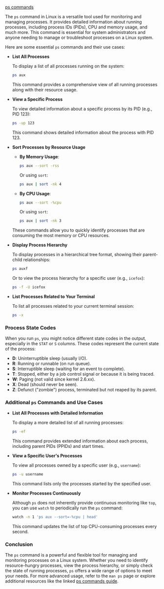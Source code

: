 [ps commands](https://blog.sedicomm.com/2018/05/28/30-poleznyh-komand-ps-dlya-monitoringa-protsessov-linux/)  

The `ps` command in Linux is a versatile tool used for monitoring and managing processes. It provides detailed information about running processes, including process IDs (PIDs), CPU and memory usage, and much more. This command is essential for system administrators and anyone needing to manage or troubleshoot processes on a Linux system.

Here are some essential `ps` commands and their use cases:

- **List All Processes**

  To display a list of all processes running on the system:

  ```bash
  ps aux
  ```

  This command provides a comprehensive view of all running processes along with their resource usage.

- **View a Specific Process**

  To view detailed information about a specific process by its PID (e.g., PID 123):

  ```bash
  ps -up 123
  ```

  This command shows detailed information about the process with PID 123.

- **Sort Processes by Resource Usage**

  - **By Memory Usage**:

    ```bash
    ps aux --sort -rss
    ```

    Or using `sort`:

    ```bash
    ps aux | sort -nk 4
    ```

  - **By CPU Usage**:

    ```bash
    ps aux --sort -%cpu
    ```

    Or using `sort`:

    ```bash
    ps aux | sort -nk 3
    ```

  These commands allow you to quickly identify processes that are consuming the most memory or CPU resources.

- **Display Process Hierarchy**

  To display processes in a hierarchical tree format, showing their parent-child relationships:

  ```bash
  ps auxf
  ```

  Or to view the process hierarchy for a specific user (e.g., `icefox`):

  ```bash
  ps -f -U icefox
  ```

- **List Processes Related to Your Terminal**

  To list all processes related to your current terminal session:

  ```bash
  ps -x
  ```

### Process State Codes

When you run `ps`, you might notice different state codes in the output, especially in the `STAT` or `S` columns. These codes represent the current state of the process:

- **D**: Uninterruptible sleep (usually I/O).
- **R**: Running or runnable (on run queue).
- **S**: Interruptible sleep (waiting for an event to complete).
- **T**: Stopped, either by a job control signal or because it is being traced.
- **W**: Paging (not valid since kernel 2.6.xx).
- **X**: Dead (should never be seen).
- **Z**: Defunct ("zombie") process, terminated but not reaped by its parent.

### Additional `ps` Commands and Use Cases

- **List All Processes with Detailed Information**

  To display a more detailed list of all running processes:

  ```bash
  ps -ef
  ```

  This command provides extended information about each process, including parent PIDs (PPIDs) and start times.

- **View a Specific User's Processes**

  To view all processes owned by a specific user (e.g., `username`):

  ```bash
  ps -u username
  ```

  This command lists only the processes started by the specified user.

- **Monitor Processes Continuously**

  Although `ps` does not inherently provide continuous monitoring like `top`, you can use `watch` to periodically run the `ps` command:

  ```bash
  watch -n 1 'ps aux --sort=-%cpu | head'
  ```

  This command updates the list of top CPU-consuming processes every second.

### Conclusion

The `ps` command is a powerful and flexible tool for managing and monitoring processes on a Linux system. Whether you need to identify resource-hungry processes, view the process hierarchy, or simply check the state of running processes, `ps` offers a wide range of options to meet your needs. For more advanced usage, refer to the `man ps` page or explore additional resources like the linked [ps commands guide](https://blog.sedicomm.com/2018/05/28/30-poleznyh-komand-ps-dlya-monitoringa-protsessov-linux/).